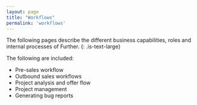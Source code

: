 ```yaml
---
layout: page
title: "Workflows"
permalink: 'workflows'
---
```

The following pages describe the different business capabilities, roles and internal processes of Further.
{: .is-text-large}

The following are included:
- Pre-sales workflow
- Outbound sales workflows
- Project analysis and offer flow
- Project management
- Generating bug reports
